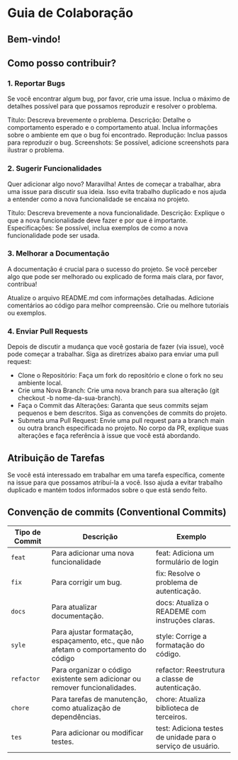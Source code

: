 
# Guia de Colaboração

## Bem-vindo!

## Como posso contribuir?

### 1. Reportar Bugs
Se você encontrar algum bug, por favor, crie uma issue. Inclua o máximo de detalhes possível para que possamos reproduzir e resolver o problema.

Título: Descreva brevemente o problema.
Descrição: Detalhe o comportamento esperado e o comportamento atual. Inclua informações sobre o ambiente em que o bug foi encontrado.
Reprodução: Inclua passos para reproduzir o bug.
Screenshots: Se possível, adicione screenshots para ilustrar o problema.


### 2. Sugerir Funcionalidades
Quer adicionar algo novo? Maravilha! Antes de começar a trabalhar, abra uma issue para discutir sua ideia. Isso evita trabalho duplicado e nos ajuda a entender como a nova funcionalidade se encaixa no projeto.

Título: Descreva brevemente a nova funcionalidade.
Descrição: Explique o que a nova funcionalidade deve fazer e por que é importante.
Especificações: Se possível, inclua exemplos de como a nova funcionalidade pode ser usada.

### 3. Melhorar a Documentação
A documentação é crucial para o sucesso do projeto. Se você perceber algo que pode ser melhorado ou explicado de forma mais clara, por favor, contribua!

Atualize o arquivo README.md com informações detalhadas.
Adicione comentários ao código para melhor compreensão.
Crie ou melhore tutoriais ou exemplos.

### 4. Enviar Pull Requests
Depois de discutir a mudança que você gostaria de fazer (via issue), você pode começar a trabalhar. Siga as diretrizes abaixo para enviar uma pull request:

- Clone o Repositório: Faça um fork do repositório e clone o fork no seu ambiente local.
- Crie uma Nova Branch: Crie uma nova branch para sua alteração (git checkout -b nome-da-sua-branch).
- Faça o Commit das Alterações: Garanta que seus commits sejam pequenos e bem descritos. Siga as convenções de commits do projeto.
- Submeta uma Pull Request: Envie uma pull request para a branch main ou outra branch especificada no projeto. No corpo da PR, explique suas alterações e faça referência à issue que você está abordando.


## Atribuição de Tarefas
Se você está interessado em trabalhar em uma tarefa específica, comente na issue para que possamos atribuí-la a você. Isso ajuda a evitar trabalho duplicado e mantém todos informados sobre o que está sendo feito.


## Convenção de commits (Conventional Commits)

| Tipo de Commit | Descrição                              | Exemplo |
| ---------------|----------------------------------------|---------|
| `feat`         | Para adicionar uma nova funcionalidade | feat: Adiciona um formulário de login |
| `fix`          | Para corrigir um bug.                  | fix: Resolve o problema de autenticação. |
| `docs` | Para atualizar documentação. | docs: Atualiza o READEME com instruções claras. |
| `syle` | Para ajustar formatação, espaçamento, etc., que não afetam o comportamento do código | style: Corrige a formatação do código. | 
| `refactor`| Para organizar o código existente sem adicionar ou remover funcionalidades. | refactor: Reestrutura a classe de autenticação. |
| `chore` | Para tarefas de manutenção, como atualização de dependências. | chore: Atualiza biblioteca de terceiros. |
| `tes` | Para adicionar ou modificar testes. | test: Adiciona testes de unidade para o serviço de usuário. |

